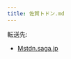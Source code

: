 ```yaml
---
title: 佐賀トドン.md
---
```

<div>

転送先:

-   [Mstdn.saga.jp](/Mstdn.saga.jp "Mstdn.saga.jp")

</div>

<div>

</div>
